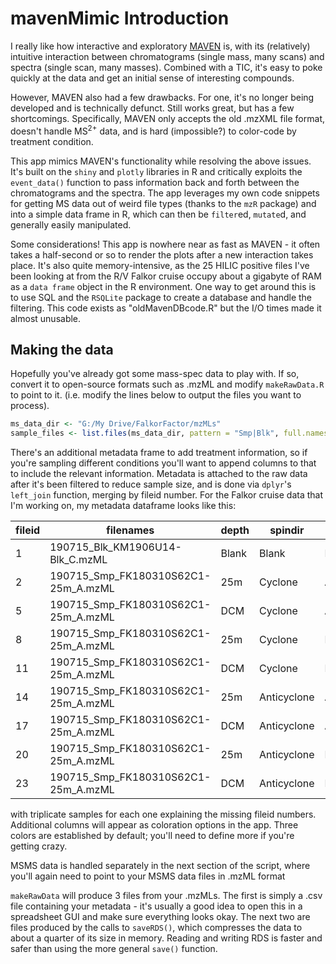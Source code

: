 # mavenMimic Introduction

I really like how interactive and exploratory [MAVEN](http://genomics-pubs.princeton.edu/mzroll/index.php) is, with its (relatively) intuitive interaction between chromatograms (single mass, many scans) and spectra (single scan, many masses). Combined with a TIC, it's easy to poke quickly at the data and get an initial sense of interesting compounds.

However, MAVEN also had a few drawbacks. For one, it's no longer being developed and is technically defunct. Still works great, but has a few shortcomings. Specifically, MAVEN only accepts the old .mzXML file format, doesn't handle MS<sup>2+</sup> data, and is hard (impossible?) to color-code by treatment condition.

This app mimics MAVEN's functionality while resolving the above issues. It's built on the `shiny` and `plotly` libraries in R and critically exploits the `event_data()` function to pass information back and forth between the chromatograms and the spectra. The app leverages my own code snippets for getting MS data out of weird file types (thanks to the `mzR` package) and into a simple data frame in R, which can then be `filter`ed, `mutate`d, and generally easily manipulated.

Some considerations! This app is nowhere near as fast as MAVEN - it often takes a half-second or so to render the plots after a new interaction takes place. It's also quite memory-intensive, as the 25 HILIC positive files I've been looking at from the R/V Falkor cruise occupy about a gigabyte of RAM as a `data frame` object in the R environment. One way to get around this is to use SQL and the `RSQLite` package to create a database and handle the filtering. This code exists as "oldMavenDBcode.R" but the I/O times made it almost unusable.

## Making the data

Hopefully you've already got some mass-spec data to play with. If so, convert it to open-source formats such as .mzML and modify `makeRawData.R` to point to it. (i.e. modify the lines below to output the files you want to process).

```r
ms_data_dir <- "G:/My Drive/FalkorFactor/mzMLs"
sample_files <- list.files(ms_data_dir, pattern = "Smp|Blk", full.names = TRUE)
```

There's an additional metadata frame to add treatment information, so if you're
sampling different conditions you'll want to append columns to that to include
the relevant information. Metadata is attached to the raw data after it's been
filtered to reduce sample size, and is done via `dplyr`'s `left_join` function, merging by fileid number. For the Falkor cruise data that I'm working on, my metadata dataframe looks like this:

| fileid  | filenames | depth | spindir | time |
| ------- | --------- | ----- | ------- | ---- |
| 1 | 190715_Blk_KM1906U14-Blk_C.mzML | Blank | Blank | Blank |
| 2 | 190715_Smp_FK180310S62C1-25m_A.mzML | 25m | Cyclone | Afternoon |
| 5 | 190715_Smp_FK180310S62C1-25m_A.mzML | DCM | Cyclone | Afternoon |
| 8 | 190715_Smp_FK180310S62C1-25m_A.mzML | 25m | Cyclone | Morning |
| 11 | 190715_Smp_FK180310S62C1-25m_A.mzML | DCM | Cyclone | Morning |
| 14 | 190715_Smp_FK180310S62C1-25m_A.mzML | 25m | Anticyclone | Afternoon |
| 17 | 190715_Smp_FK180310S62C1-25m_A.mzML | DCM | Anticyclone | Afternoon |
| 20 | 190715_Smp_FK180310S62C1-25m_A.mzML | 25m | Anticyclone | Morning |
| 23 | 190715_Smp_FK180310S62C1-25m_A.mzML | DCM | Anticyclone | Morning |

with triplicate samples for each one explaining the missing fileid numbers. Additional columns will appear as coloration options in the app. Three colors are established by default; you'll need to define more if you're getting crazy.

MSMS data is handled separately in the next section of the script, where you'll again need to point to your MSMS data files in .mzML format

`makeRawData` will produce 3 files from your .mzMLs. The first is simply a .csv file containing your metadata - it's usually a good idea to open this in a spreadsheet GUI and make sure everything looks okay. The next two are files produced by the calls to `saveRDS()`, which compresses the data to about a quarter of its size in memory. Reading and writing RDS is faster and safer than using the more general `save()` function.

